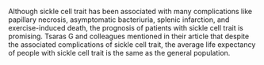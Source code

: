 Although sickle cell trait has been associated with many complications like papillary necrosis, asymptomatic bacteriuria, splenic infarction, and exercise-induced death, the prognosis of patients with sickle cell trait is promising. Tsaras G and colleagues mentioned in their article that despite the associated complications of sickle cell trait, the average life expectancy of people with sickle cell trait is the same as the general population.